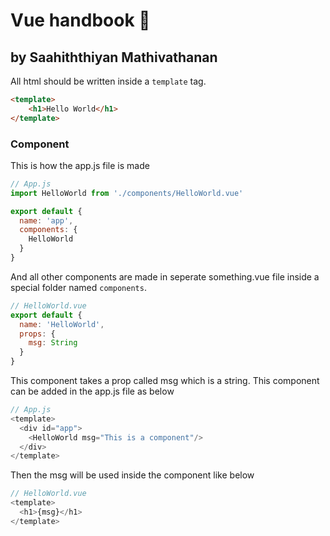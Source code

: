 # Vue handbook :green_apple:
## by Saahiththiyan Mathivathanan

All html should be written inside a `template` tag.

```html
<template>
    <h1>Hello World</h1>
</template>
```

### Component
This is how the app.js file is made

```javascript
// App.js
import HelloWorld from './components/HelloWorld.vue'

export default {
  name: 'app',
  components: {
    HelloWorld
  }
}
```

And all other components are made in seperate something.vue file inside a special folder named `components`. 

```javascript
// HelloWorld.vue
export default {
  name: 'HelloWorld',
  props: {
    msg: String
  }
}
```

This component takes a prop called msg which is a string. This component can be added in the app.js file as below

```javascript
// App.js
<template>
  <div id="app">
    <HelloWorld msg="This is a component"/>
  </div>
</template>
```

Then the msg will be used inside the component like below

```javascript
// HelloWorld.vue
<template>
  <h1>{msg}</h1>
</template>
```
